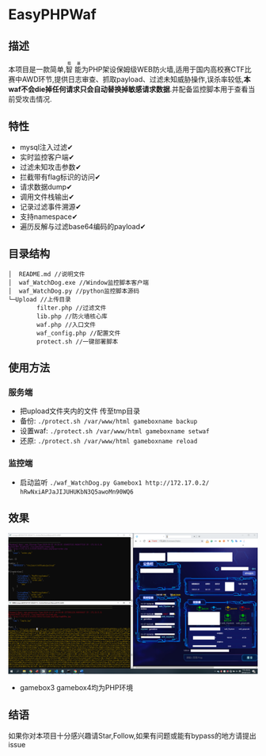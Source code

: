 # EasyPHPWaf
## 描述
本项目是一款简单,<ruby>智<rp>(<rp><rt>粗</rt><rp>)</rp>&nbsp;能<rp>(</rp><rt>&nbsp;暴</rt><rp>)</rp></ruby>为PHP架设保姆级WEB防火墙,适用于国内高校赛CTF比赛中AWD环节,提供日志审查、抓取payload、过滤未知威胁操作,误杀率较低,**本waf不会die掉任何请求只会自动替换掉敏感请求数据**.并配备监控脚本用于查看当前受攻击情况.
## 特性
* mysql注入过滤✔
* 实时监控客户端✔
* 过滤未知攻击参数✔
* 拦截带有flag标识的访问✔
* 请求数据dump✔
* 调用文件栈输出✔
* 记录过滤事件溯源✔
* 支持namespace✔
* 遍历反解与过滤base64编码的payload✔
## 目录结构
```
│  README.md //说明文件
│  waf_WatchDog.exe //Window监控脚本客户端
│  waf_WatchDog.py //python监控脚本源码
└─Upload //上传目录
        filter.php //过滤文件
        lib.php //防火墙核心库
        waf.php //入口文件
        waf_config.php //配置文件
        protect.sh //一键部署脚本
```
## 使用方法
### 服务端
* 把upload文件夹内的文件 传至tmp目录
* 备份: ```./protect.sh /var/www/html gameboxname backup ```
* 设置waf: ```./protect.sh /var/www/html gameboxname setwaf ```
* 还原: ```./protect.sh /var/www/html gameboxname reload ```
### 监控端
* 启动监听 ```./waf_WatchDog.py Gamebox1 http://172.17.0.2/ hRwNxiAPJaJIJUHUKbN3Q5awoMn90WQ6```
## 效果
![img](./img/result.png)

- gamebox3 gamebox4均为PHP环境

## 结语
如果你对本项目十分感兴趣请Star,Follow,如果有问题或能有bypass的地方请提出issue
